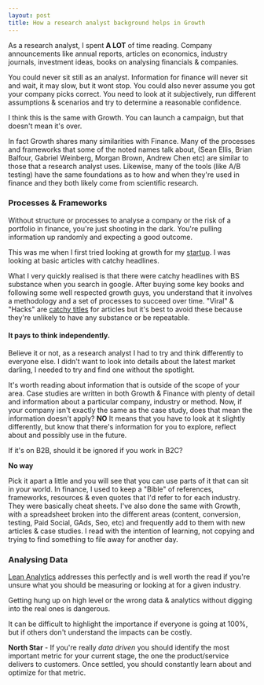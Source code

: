 ```yaml
---
layout: post
title: How a research analyst background helps in Growth
---
```


As a research analyst, I spent **A LOT** of time reading. Company announcements like annual reports, articles on economics, industry journals, investment ideas, books on analysing financials & companies.

You could never sit still as an analyst. Information for finance will never sit and wait, it may slow, but it wont stop. You could also never assume you got your company picks correct. You need to look at it subjectively, run different assumptions & scenarios and try to determine a reasonable confidence.

I think this is the same with Growth. You can launch a campaign, but that doesn't mean it's over. 

In fact Growth shares many similarities with Finance. Many of the processes and frameworks that some of the noted names talk about, (Sean Ellis, Brian Balfour, Gabriel Weinberg, Morgan Brown, Andrew Chen etc) are similar to those that a research analyst uses. Likewise, many of the tools (like A/B testing) have the same foundations as to how and when they're used in finance and they both likely come from scientific research.

### Processes & Frameworks

Without structure or processes to analyse a company or the risk of a portfolio in finance, you're just shooting in the dark. You're pulling information up randomly and expecting a good outcome.

This was me when I first tried looking at growth for my [startup](https://study101.com/). I was looking at basic articles with catchy headlines. 

What I very quickly realised is that there were catchy headlines with BS substance when you search in google. After buying some key books and following some well respected growth guys, you understand that it involves a methodology and a set of processes to succeed over time. "Viral" & "Hacks" are [catchy titles](https://conversionxl.com/blog/growth-hacking/) for articles but it's best to avoid these because they're unlikely to have any substance or be repeatable. 


#### It pays to think independently.

Believe it or not, as a research analyst I had to try and think differently to everyone else. I didn't want to look into details about the latest market darling, I needed to try and find one without the spotlight.

It's worth reading about information that is outside of the scope of your area. Case studies are written in both Growth & Finance with plenty of detail and information about a particular company, industry or method. Now, if your company isn't exactly the same as the case study, does that mean the information doesn't apply? **NO** It means that you have to look at it slightly differently, but know that there's information for you to explore, reflect about and possibly use in the future.

If it's on B2B, should it be ignored if you work in B2C? 

**No way**

Pick it apart a little and you will see that you can use parts of it that can sit in your world. In finance, I used to keep a "Bible" of references, frameworks, resources & even quotes that I'd refer to for each industry. They were basically cheat sheets. I've also done the same with Growth, with a spreadsheet broken into the different areas (content, conversion, testing, Paid Social, GAds, Seo, etc) and frequently add to them with new articles & case studies. I read with the intention of learning, not copying and trying to find something to file away for another day.


### Analysing Data

[Lean Analytics](https://www.amazon.com/Lean-Analytics-Better-Startup-Faster/dp/1449335675) addresses this perfectly and is well worth the read if you're unsure what you should be measuring or looking at for a given industry. 

Getting hung up on high level or the wrong data & analytics without digging into the real ones is dangerous. 

It can be difficult to highlight the importance if everyone is going at 100%, but if others don't understand the impacts can be costly.

**North Star** - If you're really _data driven_ you should identify the most important metric for your current stage, the one the product/service delivers to customers. Once settled, you should constantly learn about and optimize for that metric.
